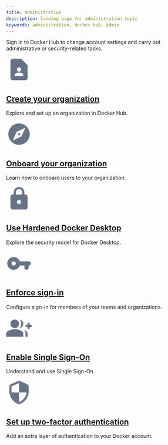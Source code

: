 ```yaml
---
title: Administration
description: landing page for administration topic
keywords: administration, docker hub, admin
---
```


Sign in to Docker Hub to change account settings and carry out administrative or security-related tasks. 

<div class="component-container">
    <!--start row-->
    <div class="row">
      <div class="col-xs-12 col-sm-12 col-md-12 col-lg-4 block">
        <div class="component">
             <div class="component-icon">
                 <a href="/docker-hub/orgs/"><img src="/assets/images/contact.svg" alt="Set-up-an-org" width="70" height="70"></a>
                 </div>
                 <h2 id="set-up-an-org"><a href="/docker-hub/orgs/">Create your organization</a></h2>
                <p>Explore and set up an organization in Docker Hub.</p>
        </div>
      </div>
      <div class="col-xs-12 col-sm-12 col-md-12 col-lg-4 block">
        <div class="component">
            <div class="component-icon">
                 <a href="/docker-hub/onboard/"><img src="/assets/images/explore.svg" alt="onboard" width="70" height="70"></a>
            </div>
               <h2 id="onboard-users"> <a href="/docker-hub/onboard/">Onboard your organization</a></h2>
                <p>Learn how to onboard users to your organization.</p>
         </div>
     </div>
     <div class="col-xs-12 col-sm-12 col-md-12 col-lg-4 block">
        <div class="component">
            <div class="component-icon">
                <a href="/desktop/hardened-desktop/"><img src="/assets/images/lock.svg" alt="Release notes" width="70" height="70"></a>
            </div>
                <h2 id="hardened-desktop"><a href="/desktop/hardened-desktop/">Use Hardened Docker Desktop</a></h2>
                <p>Explore the security model for Docker Desktop.</p>
        </div>
    </div>
    </div>
    <!--start row-->
    <div class="row">
     <div class="col-xs-12 col-sm-12 col-md-12 col-lg-4 block">
        <div class="component">
            <div class="component-icon">
                 <a href="/docker-hub/configure-sign-in/"><img src="/assets/images/sign-on.svg" alt="sign-in" width="70" height="70"></a>
            </div>
                <h2 id="sign-in"><a href="/docker-hub/configure-sign-in/">Enforce sign-in</a></h2>
                <p>Configure sign-in for members of your teams and organizations.</p>
        </div>
     </div>
     <div class="col-xs-12 col-sm-12 col-md-12 col-lg-4 block">
        <div class="component">
          <div class="component-icon">
                 <a href="/single-sign-on/"><img src="/assets/images/sso.svg" alt="SSO" width="70" height="70"></a>
          </div>
                <h2 id="SSO"><a href="/single-sign-on/">Enable Single Sign-On</a></h2>
                <p>Understand and use Single Sign-On.</p>
        </div>
      </div>
      <div class="col-xs-12 col-sm-12 col-md-12 col-lg-4 block">
        <div class="component">
            <div class="component-icon">
                <a href="/docker-hub/2fa/"><img src="/assets/images/secure.svg" alt="2fa" width="70" height="70"></a>
            </div>
                <h2 id="2fa"><a href="/docker-hub/2fa/">Set up two-factor authentication</a></h2>
                <p>Add an extra layer of authentication to your Docker account.</p>
        </div>
     </div>
    </div>
</div>
